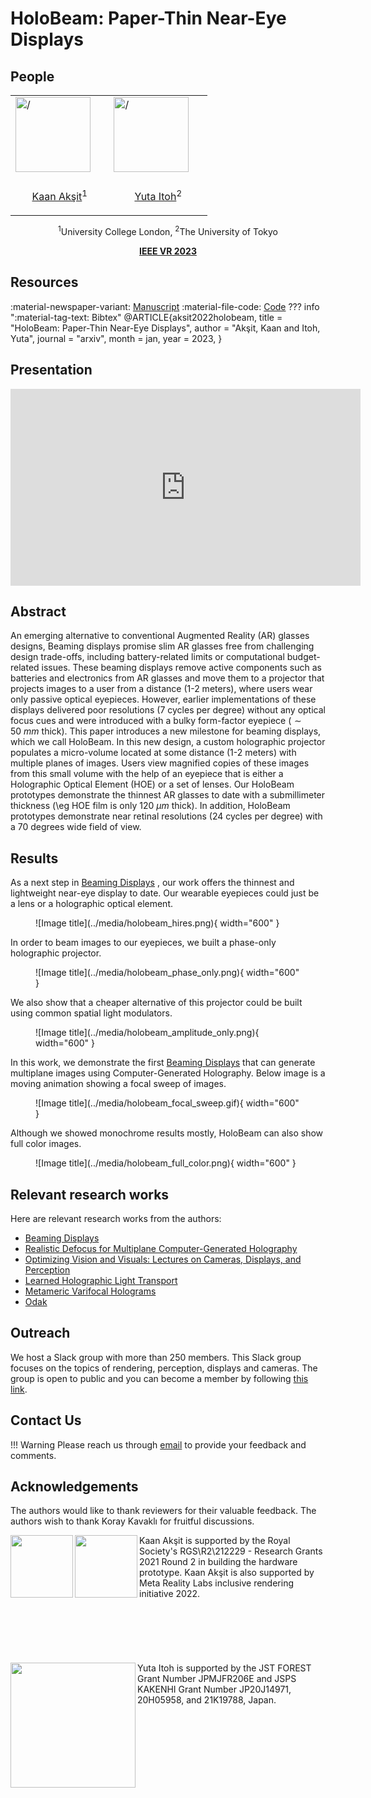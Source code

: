 # HoloBeam: Paper-Thin Near-Eye Displays

## People
<table class=""  style="margin: 10px auto;">
  <tbody>
    <tr>
      <td> <img src="../../people/kaan_aksit.png" width="120" alt=/> &nbsp;&nbsp;&nbsp;&nbsp;</td>
      <td> <img src="../../people/yuta_itoh.png" width="120" alt=/> &nbsp;&nbsp;&nbsp;&nbsp;</td>
    </tr>
    <tr>
      <td><p style="text-align:center;"><a href="https://kaanaksit.com">Kaan Akşit</a><sup>1</sup></p></td>
      <td><p style="text-align:center;"><a href="https://www.ar.c.titech.ac.jp/people/yuta-itoh">Yuta Itoh</a><sup>2</p></td>
    </tr>
  </tbody>
</table>
<p style="text-align:center;"><sup>1</sup>University College London, <sup>2</sup>The University of Tokyo</p>
<p style="text-align:center;"><b><a href="https://ieeevr.org/2023/">IEEE VR 2023</a></b></p>

## Resources
:material-newspaper-variant: [Manuscript](https://arxiv.org/pdf/2212.05057.pdf)
:material-file-code: [Code](https://github.com/complight/multiholo)
??? info ":material-tag-text: Bibtex"
        @ARTICLE{aksit2022holobeam,
          title    = "HoloBeam: Paper-Thin Near-Eye Displays",
          author   = "Akşit, Kaan and Itoh, Yuta",
          journal  = "arxiv",
          month    =  jan,
          year     =  2023,
        }


## Presentation
<p style="text-align:center;">
<iframe width="560" height="315" src="https://www.youtube.com/embed/dDs0rAXX2yk" title="YouTube video player" frameborder="0" allow="accelerometer; autoplay; clipboard-write; encrypted-media; gyroscope; picture-in-picture; web-share" allowfullscreen></iframe>
</p>


## Abstract
An emerging alternative to conventional Augmented Reality (AR) glasses designs, Beaming displays promise slim AR glasses free from challenging design trade-offs, including battery-related limits or computational budget-related issues.
These beaming displays remove active components such as batteries and electronics from AR glasses and move them to a projector that projects images to a user from a distance (1-2 meters), where users wear only passive optical eyepieces.
However, earlier implementations of these displays delivered poor resolutions (7 cycles per degree) without any optical focus cues and were introduced with a bulky form-factor eyepiece ($\sim50~mm$ thick).
This paper introduces a new milestone for beaming displays, which we call HoloBeam.
In this new design, a custom holographic projector populates a micro-volume located at some distance (1-2 meters) with multiple planes of images.
Users view magnified copies of these images from this small volume with the help of an eyepiece that is either a Holographic Optical Element (HOE) or a set of lenses.
Our HoloBeam prototypes demonstrate the thinnest AR glasses to date with a submillimeter thickness (\eg HOE film is only $120~\mu m$ thick).
In addition, HoloBeam prototypes demonstrate near retinal resolutions ($24$ cycles per degree) with a $70$ degrees wide field of view.


## Results
As a next step in [Beaming Displays](https://kaanaksit.files.wordpress.com/2021/03/vr2021_beaming_display_revision-1.pdf) , our work offers the thinnest and lightweight near-eye display to date.
Our wearable eyepieces could just be a lens or a holographic optical element.
<figure markdown>
  ![Image title](../media/holobeam_hires.png){ width="600" }
</figure>


In order to beam images to our eyepieces, we built a phase-only holographic projector.
<figure markdown>
  ![Image title](../media/holobeam_phase_only.png){ width="600" }
</figure>


We also show that a cheaper alternative of this projector could be built using common spatial light modulators.
<figure markdown>
  ![Image title](../media/holobeam_amplitude_only.png){ width="600" }
</figure>


In this work, we demonstrate the first [Beaming Displays](https://kaanaksit.files.wordpress.com/2021/03/vr2021_beaming_display_revision-1.pdf) that can generate multiplane images using Computer-Generated Holography.
Below image is a moving animation showing a focal sweep of images.
<figure markdown>
  ![Image title](../media/holobeam_focal_sweep.gif){ width="600" }
</figure>


Although we showed monochrome results mostly, HoloBeam can also show full color images.
<figure markdown>
  ![Image title](../media/holobeam_full_color.png){ width="600" }
</figure>


## Relevant research works
Here are relevant research works from the authors:


- [Beaming Displays](https://kaanaksit.files.wordpress.com/2021/03/vr2021_beaming_display_revision-1.pdf)
- [Realistic Defocus for Multiplane Computer-Generated Holography](../realistic_defocus_cgh)
- [Optimizing Vision and Visuals: Lectures on Cameras, Displays, and Perception](../teaching/siggraph2022_optimizing_vision_and_visuals/)
- [Learned Holographic Light Transport](https://github.com/complight/realistic_holography)
- [Metameric Varifocal Holograms](https://github.com/complight/metameric_holography)
- [Odak](https://github.com/kunguz/odak)


## Outreach
We host a Slack group with more than 250 members.
This Slack group focuses on the topics of rendering, perception, displays and cameras.
The group is open to public and you can become a member by following [this link](../outreach/index.md).

## Contact Us
!!! Warning
    Please reach us through [email](mailto:k.aksit@ucl.ac.uk) to provide your feedback and comments.

## Acknowledgements
The authors would like to thank reviewers for their valuable feedback.
The authors wish to thank Koray Kavaklı for fruitful discussions.

<div style="float: left; height:200px;" class="boxed">
<img align='left' src="../../media/royal_society.png" width="100" alt/>
<img align='left' src="../../media/meta_reality_labs.png" width="100" alt/>
</div>
Kaan Akşit is supported by the Royal Society's RGS\R2\212229 - Research Grants 2021 Round 2 in building the hardware prototype. Kaan Akşit is also supported by Meta Reality Labs inclusive rendering initiative 2022.
<br />
<br />
<br />
<br />
<br />
<br />
<br />


<div style="float: left; height:200px;" class="boxed">
<img align='left' src="../../media/jst_forest.png" width="200" alt/>
</div>
Yuta Itoh is supported by the JST FOREST Grant Number JPMJFR206E and JSPS KAKENHI Grant Number JP20J14971, 20H05958, and 21K19788, Japan.
<br />
<br />
<br />
<br />
<br />
<br />
<br />
